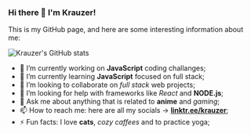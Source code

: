 ### Hi there 👋 I'm Krauzer!

This is my GitHub page, and here are some interesting information about me:

![Krauzer's GitHub stats](https://github-readme-stats.vercel.app/api?username=PedroKrauzer&show_icons=true&theme=dark)

- 🔭 I’m currently working on **JavaScript** coding challanges;
- 🌱 I’m currently learning **JavaScript** focused on full stack;
- 👯 I’m looking to collaborate on *full stack* web projects;
- 🤔 I’m looking for help with frameworks like *React* and **NODE.js**;
- 💬 Ask me about anything that is related to **anime** and *gaming*;
- 📫 How to reach me: here are all my socials -> [**linktr.ee/krauzer**](https://linktr.ee/krauzer);
- ⚡ Fun facts: I love **cats**, *cozy caffees* and to practice yoga;
